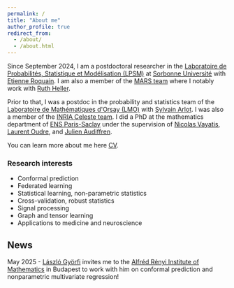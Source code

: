 ```yaml
---
permalink: /
title: "About me"
author_profile: true
redirect_from: 
  - /about/
  - /about.html
---
```


Since September 2024, I am a postdoctoral researcher in the [Laboratoire de Probabilités, Statistique et Modélisation (LPSM)](https://www.lpsm.paris/) at [Sorbonne Université](https://www.sorbonne-universite.fr/en) with [Etienne Roquain](https://etienneroquain-81.webself.net/). I am also a member of the [MARS team](https://etienneroquain-81.webself.net/mars) where I notably work with [Ruth Heller](http://www.math.tau.ac.il/~ruheller/).

Prior to that, I was a postdoc in the probability and statistics team of the [Laboratoire de Mathématiques d'Orsay (LMO)](https://www.imo.universite-paris-saclay.fr/fr/) with [Sylvain Arlot](https://www.imo.universite-paris-saclay.fr/~arlot). I was also a member of the [INRIA Celeste team](https://www.inria.fr/fr/celeste). I did a PhD at the mathematics department of [ENS Paris-Saclay](https://ens-paris-saclay.fr/) under the supervision of [Nicolas Vayatis](https://nvayatis.perso.math.cnrs.fr/), [Laurent Oudre](http://www.laurentoudre.fr/), and [Julien Audiffren](https://jythen.github.io/).

You can learn more about me here [CV](http://pierreHmbt.github.io/files/cv_humbert_pierre.pdf).

### Research interests

* Conformal prediction
* Federated learning
* Statistical learning, non-parametric statistics
* Cross-validation, robust statistics
* Signal processing
* Graph and tensor learning
* Applications to medicine and neuroscience

## News

May 2025 - [László Györfi](http://www.szit.bme.hu/~gyorfi/indexen.html) invites me to the [Alfréd Rényi Institute of Mathematics](https://renyi.hu/en) in Budapest to work with him on conformal prediction and nonparametric multivariate regression!

